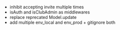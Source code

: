 - inhibit accepting invite multiple times
- isAuth and isClubAdmin as middlewares
- replace reprecated Model.update
- add multiple env_local and env_prod + gitignore both